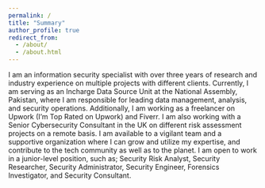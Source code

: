 ```yaml
---
permalink: /
title: "Summary"
author_profile: true
redirect_from: 
  - /about/
  - /about.html
---
```


I am an information security specialist with over three years of research and industry experience on multiple projects with different clients. Currently, I am serving as an Incharge Data Source Unit at the National Assembly, Pakistan, where I am responsible for leading data management, analysis, and security operations. Additionally, I am working as a freelancer on Upwork (I’m Top Rated on Upwork) and Fiverr. I am also working with a Senior Cybersecurity Consultant in the UK on different risk assessment projects on a remote basis.
I am available to a vigilant team and a supportive organization where I can grow and utilize my expertise, and contribute to the tech community as well as to the planet.
I am open to work in a junior-level position, such as; Security Risk Analyst, Security Researcher, Security Administrator, Security Engineer, Forensics Investigator, and Security Consultant.

